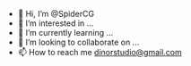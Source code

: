 - 👋 Hi, I’m @SpiderCG
- 👀 I’m interested in ...
- 🌱 I’m currently learning ...
- 💞️ I’m looking to collaborate on ...
- 📫 How to reach me dinorstudio@gmail.com

<!---
SpiderCG/SpiderCG is a ✨ special ✨ repository because its `README.md` (this file) appears on your GitHub profile.
You can click the Preview link to take a look at your changes.
--->

